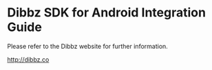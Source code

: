 Dibbz SDK for Android Integration Guide
=================

Please refer to the Dibbz website for further information.

http://dibbz.co